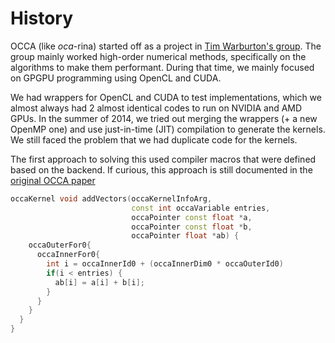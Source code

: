 # History

OCCA (like *oca*-rina) started off as a project in [Tim Warburton's group](https://www.paranumal.com/).
The group mainly worked high-order numerical methods, specifically on the algorithms to make them performant.
During that time, we mainly focused on GPGPU programming using OpenCL and CUDA.

We had wrappers for OpenCL and CUDA to test implementations, which we almost always had 2 almost identical codes to run on NVIDIA and AMD GPUs.
In the summer of 2014, we tried out merging the wrappers (+ a new OpenMP one) and use just-in-time (JIT) compilation to generate the kernels.
We still faced the problem that we had duplicate code for the kernels.

The first approach to solving this used compiler macros that were defined based on the backend.
If curious, this approach is still documented in the [original OCCA paper](https://arxiv.org/pdf/1403.0968.pdf)

```cpp
occaKernel void addVectors(occaKernelInfoArg,
                           const int occaVariable entries,
                           occaPointer const float *a,
                           occaPointer const float *b,
                           occaPointer float *ab) {
    occaOuterFor0{
      occaInnerFor0{
        int i = occaInnerId0 + (occaInnerDim0 * occaOuterId0)
        if(i < entries) {
          ab[i] = a[i] + b[i];
        }
      }
    }
  }
}
```
